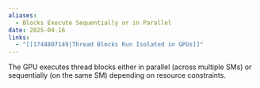 ```yaml
---
aliases:
  - Blocks Execute Sequentially or in Parallel
date: 2025-04-16
links:
  - "[[1744807149|Thread Blocks Run Isolated in GPUs]]"
---
```

The GPU executes thread blocks either in parallel (across multiple SMs) or sequentially (on the same SM) depending on resource constraints.